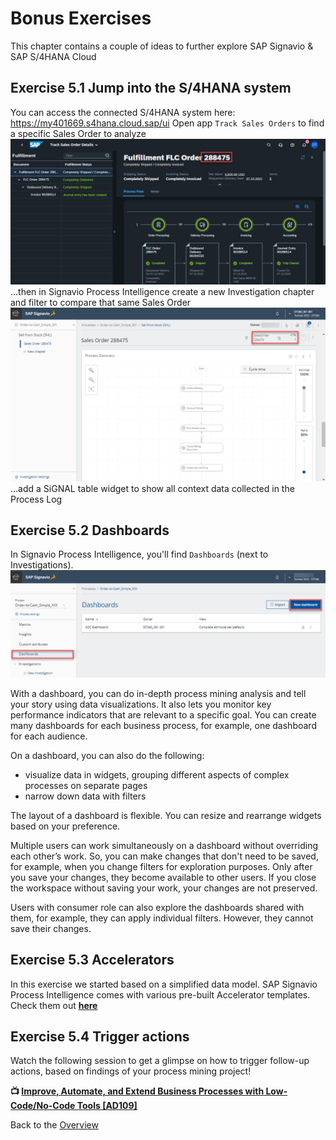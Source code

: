 # Bonus Exercises

This chapter contains a couple of ideas to further explore SAP Signavio &amp; SAP S/4HANA Cloud


## Exercise 5.1 Jump into the S/4HANA system
You can access the connected S/4HANA system here: https://my401669.s4hana.cloud.sap/ui
Open app `Track Sales Orders` to find a specific Sales Order to analyze
<br>![](images/b_002.png)
...then in Signavio Process Intelligence create a new Investigation chapter and filter to compare that same Sales Order
<br>![](images/b_001.png)
...add a SiGNAL table widget to show all context data collected in the Process Log


## Exercise 5.2 Dashboards
In Signavio Process Intelligence, you'll find `Dashboards` (next to Investigations). 
<br>![](images/b_003.png)

With a dashboard, you can do in-depth process mining analysis and tell your story using data visualizations. It also lets you monitor key performance indicators that are relevant to a specific goal. You can create many dashboards for each business process, for example, one dashboard for each audience.

On a dashboard, you can also do the following:
* visualize data in widgets, grouping different aspects of complex processes on separate pages
* narrow down data with filters

The layout of a dashboard is flexible. You can resize and rearrange widgets based on your preference.

Multiple users can work simultaneously on a dashboard without overriding each other’s work. So, you can make changes that don't need to be saved, for example, when you change filters for exploration purposes. Only after you save your changes, they become available to other users. If you close the workspace without saving your work, your changes are not preserved.

Users with consumer role can also explore the dashboards shared with them, for example, they can apply individual filters. However, they cannot save their changes.


## Exercise 5.3 Accelerators
In this exercise we started based on a simplified data model. SAP Signavio Process Intelligence comes with various pre-built Accelerator templates. Check them out **[here](https://documentation.signavio.com/suite/en-us/Content/process-intelligence/accelerators-intro.htm)**


## Exercise 5.4 Trigger actions
Watch the following session to get a glimpse on how to trigger follow-up actions, based on findings of your process mining project!

**📺 [Improve, Automate, and Extend Business Processes with Low-Code/No-Code Tools [AD109]](https://go3.events.sap.com/sapteched/hybrid/2022/reg/flow/sap/saptech2022/sapteched2022catalog/page/catalog/session/1661198036877001ERS0)**


Back to the [Overview](../../README.md)
